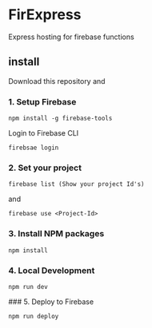 # FirExpress
Express hosting for firebase functions
## install
Download this repository and
### 1. Setup Firebase

```
npm install -g firebase-tools
```
Login to Firebase CLI
```
firebsae login
```
### 2. Set your project

```
firebase list (Show your project Id's)
```
and 
```
firebase use <Project-Id>
```

### 3. Install NPM packages

```
npm install 
```
### 4. Local Development
```
npm run dev
```
### 5. Deploy to Firebase
```
npm run deploy
```

